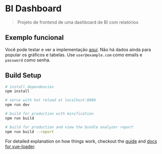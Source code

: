# BI Dashboard

> Projeto de frontend de uma dashboard de BI com relatórios

## Exemplo funcional

Você pode testar e ver a implementação [aqui](https://optimistic-lewin-68a974.netlify.app/). Não há dados ainda para popular os gráficos e tabelas. Use `user@example.com` como emails e `password` como senha.

## Build Setup

``` bash
# install dependencies
npm install

# serve with hot reload at localhost:8080
npm run dev

# build for production with minification
npm run build

# build for production and view the bundle analyzer report
npm run build --report
```

For detailed explanation on how things work, checkout the [guide](http://vuejs-templates.github.io/webpack/) and [docs for vue-loader](http://vuejs.github.io/vue-loader).

